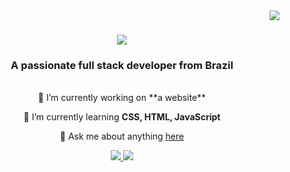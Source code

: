 <img align="right" src="https://visitor-badge.laobi.icu/badge?page_id=panabue.panabue" />

<h1 align="center">
    <img src="https://readme-typing-svg.herokuapp.com/?font=Fira+Code&size=35&center=true&vCenter=true&width=500&height=70&duration=4000&lines=Hi+There!+👋;+I'm+Theo+Nasser!;" />
</h1>

<h3 align="center">A passionate full stack developer from Brazil</h3>

<br/>

<div align="center">
 🔭 I’m currently working on **a website**
 
 🌱 I’m currently learning **CSS, HTML, JavaScript**

💬 Ask me about anything [here](mailto:theotorminn@gmail.com)

 </div>
<div align="center"> 
  <a href="mailto:pedro.sales.muniz@gmail.com">
    <img src="https://img.shields.io/badge/Gmail-333333?style=for-the-badge&logo=gmail&logoColor=red" />
  </a>
  <a href="[https://linkedin.com/in/pedro-sales-muniz](https://www.linkedin.com/in/theo-torminn-neto-nasser-b53467249/)" target="_blank">
    <img src="https://img.shields.io/badge/LinkedIn-0077B5?style=for-the-badge&logo=linkedin&logoColor=white" target="_blank" />
  </a>
</div>
